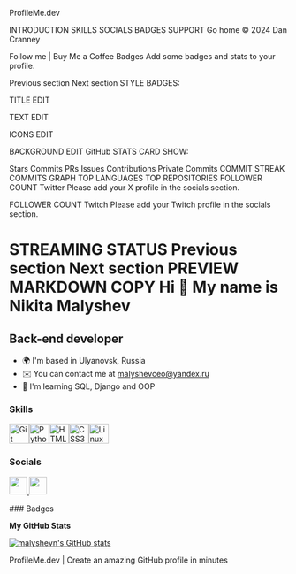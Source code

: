 ProfileMe.dev


INTRODUCTION
SKILLS
SOCIALS
BADGES
SUPPORT
Go home
© 2024 Dan Cranney

Follow me
|
Buy Me a Coffee
Badges
Add some badges and stats to your profile.

Previous section
Next section
STYLE BADGES:


 
TITLE
EDIT

 
TEXT
EDIT

 
ICONS
EDIT

 
BACKGROUND
EDIT
GitHub
STATS CARD
SHOW:

Stars
Commits
PRs
Issues
Contributions
Private Commits
COMMIT STREAK
COMMITS GRAPH
TOP LANGUAGES
TOP REPOSITORIES
FOLLOWER COUNT
Twitter
Please add your X profile in the socials section.

FOLLOWER COUNT
Twitch
Please add your Twitch profile in the socials section.

STREAMING STATUS
Previous section
Next section
PREVIEW
MARKDOWN
COPY
Hi 👋 My name is Nikita Malyshev
================================

Back-end developer
------------------

* 🌍  I'm based in Ulyanovsk, Russia
* ✉️  You can contact me at [malyshevceo@yandex.ru](mailto:malyshevceo@yandex.ru)
* 🧠  I'm learning SQL, Django and OOP

### Skills

<p align="left">
<a href="https://git-scm.com/" target="_blank" rel="noreferrer"><img src="https://raw.githubusercontent.com/danielcranney/readme-generator/main/public/icons/skills/git-colored.svg" width="36" height="36" alt="Git" /></a><a href="https://www.python.org/" target="_blank" rel="noreferrer"><img src="https://raw.githubusercontent.com/danielcranney/readme-generator/main/public/icons/skills/python-colored.svg" width="36" height="36" alt="Python" /></a><a href="https://developer.mozilla.org/en-US/docs/Glossary/HTML5" target="_blank" rel="noreferrer"><img src="https://raw.githubusercontent.com/danielcranney/readme-generator/main/public/icons/skills/html5-colored.svg" width="36" height="36" alt="HTML5" /></a><a href="https://www.w3.org/TR/CSS/#css" target="_blank" rel="noreferrer"><img src="https://raw.githubusercontent.com/danielcranney/readme-generator/main/public/icons/skills/css3-colored.svg" width="36" height="36" alt="CSS3" /></a><a href="https://www.linux.org" target="_blank" rel="noreferrer"><img src="https://raw.githubusercontent.com/danielcranney/readme-generator/main/public/icons/skills/linux-colored.svg" width="36" height="36" alt="Linux" /></a>
</p>

### Socials

<p align="left"> <a href="https://www.github.com/malyshevn" target="_blank" rel="noreferrer"> <picture> <source media="(prefers-color-scheme: dark)" srcset="https://raw.githubusercontent.com/danielcranney/readme-generator/main/public/icons/socials/github-dark.svg" /> <source media="(prefers-color-scheme: light)" srcset="https://raw.githubusercontent.com/danielcranney/readme-generator/main/public/icons/socials/github.svg" /> <img src="https://raw.githubusercontent.com/danielcranney/readme-generator/main/public/icons/socials/github.svg" width="32" height="32" /> </picture> </a> <a href="https://www.linkedin.com/in/https://www.linkedin.com/in/nikita-malyshev-50a958a8/" target="_blank" rel="noreferrer"> <picture> <source media="(prefers-color-scheme: dark)" srcset="https://raw.githubusercontent.com/danielcranney/readme-generator/main/public/icons/socials/linkedin-dark.svg" /> <source media="(prefers-color-scheme: light)" srcset="https://raw.githubusercontent.com/danielcranney/readme-generator/main/public/icons/socials/linkedin.svg" /> <img src="https://raw.githubusercontent.com/danielcranney/readme-generator/main/public/icons/socials/linkedin.svg" width="32" height="32" /> </picture> </a></p>
### Badges

<b>My GitHub Stats</b>

<a href="http://www.github.com/malyshevn"><img src="https://github-readme-stats.vercel.app/api?username=malyshevn&show_icons=true&hide=&count_private=true&title_color=3382ed&text_color=3382ed&icon_color=facc15&bg_color=ffffff&hide_border=true&show_icons=true" alt="malyshevn's GitHub stats" /></a>

ProfileMe.dev | Create an amazing GitHub profile in minutes
